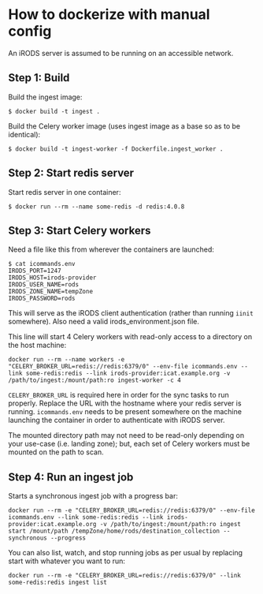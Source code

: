 # How to dockerize with manual config

An iRODS server is assumed to be running on an accessible network.

## Step 1: Build
Build the ingest image:
```
$ docker build -t ingest .
```

Build the Celery worker image (uses ingest image as a base so as to be identical):
```
$ docker build -t ingest-worker -f Dockerfile.ingest_worker .
```

## Step 2: Start redis server

Start redis server in one container:
```
$ docker run --rm --name some-redis -d redis:4.0.8
```

## Step 3: Start Celery workers
Need a file like this from wherever the containers are launched:
```
$ cat icommands.env
IRODS_PORT=1247
IRODS_HOST=irods-provider
IRODS_USER_NAME=rods
IRODS_ZONE_NAME=tempZone
IRODS_PASSWORD=rods
```
This will serve as the iRODS client authentication (rather than running `iinit` somewhere).
Also need a valid irods_environment.json file.

This line will start 4 Celery workers with read-only access to a directory on the host machine:
```
docker run --rm --name workers -e "CELERY_BROKER_URL=redis://redis:6379/0" --env-file icommands.env --link some-redis:redis --link irods-provider:icat.example.org -v /path/to/ingest:/mount/path:ro ingest-worker -c 4
```
`CELERY_BROKER_URL` is required here in order for the sync tasks to run properly. Replace the URL with the hostname where your redis server is running. `icommands.env` needs to be present somewhere on the machine launching the container in order to authenticate with iRODS server.

The mounted directory path may not need to be read-only depending on your use-case (i.e. landing zone); but, each set of Celery workers must be mounted on the path to scan.

## Step 4: Run an ingest job

Starts a synchronous ingest job with a progress bar:
```
docker run --rm -e "CELERY_BROKER_URL=redis://redis:6379/0" --env-file icommands.env --link some-redis:redis --link irods-provider:icat.example.org -v /path/to/ingest:/mount/path:ro ingest start /mount/path /tempZone/home/rods/destination_collection --synchronous --progress
```

You can also list, watch, and stop running jobs as per usual by replacing start with whatever you want to run:
```
docker run --rm -e "CELERY_BROKER_URL=redis://redis:6379/0" --link some-redis:redis ingest list
```
